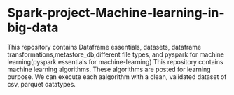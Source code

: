 # Spark-project-Machine-learning-in-big-data
This repository contains Dataframe essentials, datasets, dataframe transformations,metastore_db,different file types, and pyspark for machine learning(pyspark essentials for machine-learning)
This repository contains machine learning algorithms. These algorithms are posted for learning purpose. We can execute each aalgorithm with a clean, validated dataset of csv, parquet datatypes.
